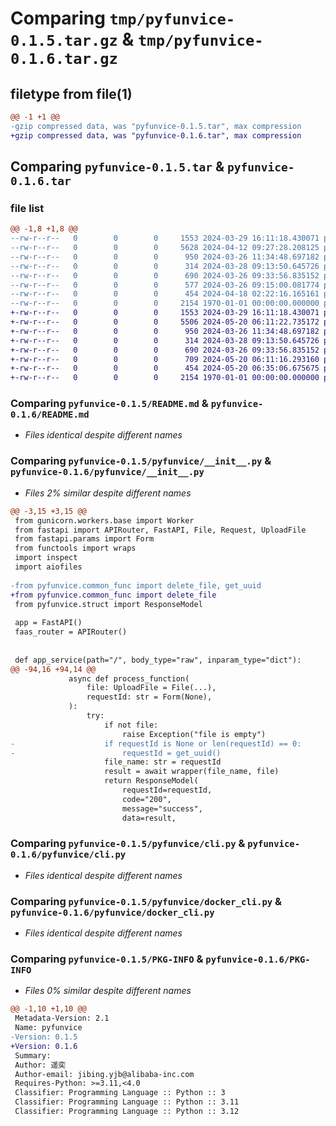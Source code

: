 # Comparing `tmp/pyfunvice-0.1.5.tar.gz` & `tmp/pyfunvice-0.1.6.tar.gz`

## filetype from file(1)

```diff
@@ -1 +1 @@
-gzip compressed data, was "pyfunvice-0.1.5.tar", max compression
+gzip compressed data, was "pyfunvice-0.1.6.tar", max compression
```

## Comparing `pyfunvice-0.1.5.tar` & `pyfunvice-0.1.6.tar`

### file list

```diff
@@ -1,8 +1,8 @@
--rw-r--r--   0        0        0     1553 2024-03-29 16:11:18.430071 pyfunvice-0.1.5/README.md
--rw-r--r--   0        0        0     5628 2024-04-12 09:27:28.208125 pyfunvice-0.1.5/pyfunvice/__init__.py
--rw-r--r--   0        0        0      950 2024-03-26 11:34:48.697182 pyfunvice-0.1.5/pyfunvice/cli.py
--rw-r--r--   0        0        0      314 2024-03-28 09:13:50.645726 pyfunvice-0.1.5/pyfunvice/common_func.py
--rw-r--r--   0        0        0      690 2024-03-26 09:33:56.835152 pyfunvice-0.1.5/pyfunvice/docker_cli.py
--rw-r--r--   0        0        0      577 2024-03-26 09:15:00.081774 pyfunvice-0.1.5/pyfunvice/struct.py
--rw-r--r--   0        0        0      454 2024-04-18 02:22:16.165161 pyfunvice-0.1.5/pyproject.toml
--rw-r--r--   0        0        0     2154 1970-01-01 00:00:00.000000 pyfunvice-0.1.5/PKG-INFO
+-rw-r--r--   0        0        0     1553 2024-03-29 16:11:18.430071 pyfunvice-0.1.6/README.md
+-rw-r--r--   0        0        0     5506 2024-05-20 06:11:22.735172 pyfunvice-0.1.6/pyfunvice/__init__.py
+-rw-r--r--   0        0        0      950 2024-03-26 11:34:48.697182 pyfunvice-0.1.6/pyfunvice/cli.py
+-rw-r--r--   0        0        0      314 2024-03-28 09:13:50.645726 pyfunvice-0.1.6/pyfunvice/common_func.py
+-rw-r--r--   0        0        0      690 2024-03-26 09:33:56.835152 pyfunvice-0.1.6/pyfunvice/docker_cli.py
+-rw-r--r--   0        0        0      709 2024-05-20 06:11:16.293160 pyfunvice-0.1.6/pyfunvice/struct.py
+-rw-r--r--   0        0        0      454 2024-05-20 06:35:06.675675 pyfunvice-0.1.6/pyproject.toml
+-rw-r--r--   0        0        0     2154 1970-01-01 00:00:00.000000 pyfunvice-0.1.6/PKG-INFO
```

### Comparing `pyfunvice-0.1.5/README.md` & `pyfunvice-0.1.6/README.md`

 * *Files identical despite different names*

### Comparing `pyfunvice-0.1.5/pyfunvice/__init__.py` & `pyfunvice-0.1.6/pyfunvice/__init__.py`

 * *Files 2% similar despite different names*

```diff
@@ -3,15 +3,15 @@
 from gunicorn.workers.base import Worker
 from fastapi import APIRouter, FastAPI, File, Request, UploadFile
 from fastapi.params import Form
 from functools import wraps
 import inspect
 import aiofiles
 
-from pyfunvice.common_func import delete_file, get_uuid
+from pyfunvice.common_func import delete_file
 from pyfunvice.struct import ResponseModel
 
 app = FastAPI()
 faas_router = APIRouter()
 
 
 def app_service(path="/", body_type="raw", inparam_type="dict"):
@@ -94,16 +94,14 @@
             async def process_function(
                 file: UploadFile = File(...),
                 requestId: str = Form(None),
             ):
                 try:
                     if not file:
                         raise Exception("file is empty")
-                    if requestId is None or len(requestId) == 0:
-                        requestId = get_uuid()
                     file_name: str = requestId
                     result = await wrapper(file_name, file)
                     return ResponseModel(
                         requestId=requestId,
                         code="200",
                         message="success",
                         data=result,
```

### Comparing `pyfunvice-0.1.5/pyfunvice/cli.py` & `pyfunvice-0.1.6/pyfunvice/cli.py`

 * *Files identical despite different names*

### Comparing `pyfunvice-0.1.5/pyfunvice/docker_cli.py` & `pyfunvice-0.1.6/pyfunvice/docker_cli.py`

 * *Files identical despite different names*

### Comparing `pyfunvice-0.1.5/PKG-INFO` & `pyfunvice-0.1.6/PKG-INFO`

 * *Files 0% similar despite different names*

```diff
@@ -1,10 +1,10 @@
 Metadata-Version: 2.1
 Name: pyfunvice
-Version: 0.1.5
+Version: 0.1.6
 Summary: 
 Author: 遥奕
 Author-email: jibing.yjb@alibaba-inc.com
 Requires-Python: >=3.11,<4.0
 Classifier: Programming Language :: Python :: 3
 Classifier: Programming Language :: Python :: 3.11
 Classifier: Programming Language :: Python :: 3.12
```

